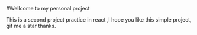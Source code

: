 #Wellcome to my personal project 


This is a second project practice in react ,I hope you like this simple project, gif me a star thanks.